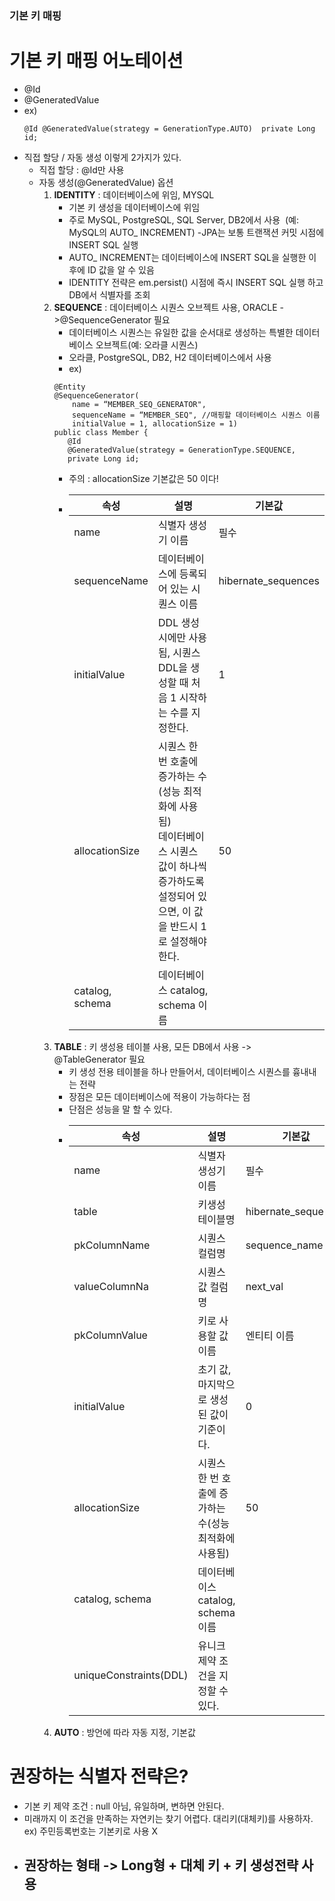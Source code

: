 ### 기본 키 매핑

# 기본 키 매핑 어노테이션
- @Id
- @GeneratedValue
- ex)
    ```
  @Id @GeneratedValue(strategy = GenerationType.AUTO)  private Long id;
    ```
- 직접 할당 / 자동 생성 이렇게 2가지가 있다.
  - 직접 할당 : @Id만 사용
  - 자동 생성(@GeneratedValue) 옵션
    1. **IDENTITY** : 데이터베이스에 위임, MYSQL
       - 기본 키 생성을 데이터베이스에 위임
       - 주로 MySQL, PostgreSQL, SQL Server, DB2에서 사용  (예: MySQL의 AUTO_ INCREMENT)
       -JPA는 보통 트랜잭션 커밋 시점에 INSERT SQL 실행 
       - AUTO_ INCREMENT는 데이터베이스에 INSERT SQL을 실행한 이후에 ID 값을 알 수 있음 
       - IDENTITY 전략은 em.persist() 시점에 즉시 INSERT SQL 실행 하고 DB에서 식별자를 조회
    2. **SEQUENCE** : 데이터베이스 시퀀스 오브젝트 사용, ORACLE ->@SequenceGenerator 필요
       - 데이터베이스 시퀀스는 유일한 값을 순서대로 생성하는 특별한 데이터베이스 오브젝트(예: 오라클 시퀀스)
       - 오라클, PostgreSQL, DB2, H2 데이터베이스에서 사용
       - ex)
       ```
       @Entity
       @SequenceGenerator(
           name = “MEMBER_SEQ_GENERATOR",
           sequenceName = “MEMBER_SEQ", //매핑할 데이터베이스 시퀀스 이름
           initialValue = 1, allocationSize = 1)
       public class Member {
          @Id
          @GeneratedValue(strategy = GenerationType.SEQUENCE,
          private Long id;
       ```
        - 주의 : allocationSize 기본값은 50 이다!
        - | **속성**          | **설명** | **기본값** |
          |--------|---------|------------------|
          | name            | 식별자 생성기 이름 | 필수      |
          | sequenceName    | 데이터베이스에 등록되어 있는 시퀀스 이름 | hibernate_sequences      |
          | initialValue    | DDL 생성 시에만 사용됨, 시퀀스 DDL을 생성할 때 처음 1 시작하는 수를 지정한다. | 1      |
          | allocationSize  | 시퀀스 한 번 호출에 증가하는 수(성능 최적화에 사용됨) <br> 데이터베이스 시퀀스 값이 하나씩 증가하도록 설정되어 있으면, 이 값을 반드시 1로 설정해야 한다. |   50    |
          | catalog, schema | 데이터베이스 catalog, schema 이름 |       |
    3. **TABLE** : 키 생성용 테이블 사용, 모든 DB에서 사용 -> @TableGenerator 필요
       - 키 생성 전용 테이블을 하나 만들어서, 데이터베이스 시퀀스를 흉내내는 전략
       - 장점은 모든 데이터베이스에 적용이 가능하다는 점
       - 단점은 성능을 말 할 수 있다.
       - | **속성**          | **설명** | **기본값** |
         |--------|---------|------------------|
         | name            | 식별자 생성기 이름 | 필수      |
         | table               | 키생성 테이블명 | hibernate_sequences      |
         | pkColumnName     | 시퀀스 컬럼명 | sequence_name    |
         | valueColumnNa  | 시퀀스 값 컬럼명 |   next_val    |
         | pkColumnValue | 키로 사용할 값 이름 |  엔티티 이름     |
         | initialValue | 초기 값, 마지막으로 생성된 값이 기준이다. |    0   |
         | allocationSize | 시퀀스 한 번 호출에 증가하는 수(성능 최적화에 사용됨) |   50    |
         | catalog, schema | 데이터베이스 catalog, schema 이름 |       |
         | uniqueConstraints(DDL) | 유니크 제약 조건을 지정할 수 있다. |       |
    4. **AUTO** : 방언에 따라 자동 지정, 기본값

# 권장하는 식별자 전략은?
- 기본 키 제약 조건 : null 아님, 유일하며, 변하면 안된다.
- 미래까지 이 조건을 만족하는 자연키는 찾기 어렵다. 대리키(대체키)를 사용하자. ex) 주민등록번호는 기본키로 사용 X
- ## 권장하는 형태 -> Long형 + 대체 키 + 키 생성전략 사용
